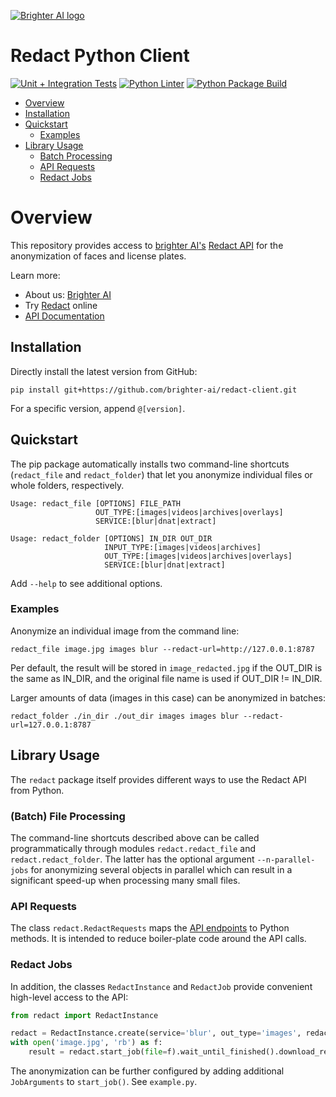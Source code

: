 [![Brighter AI logo](brighter.png)](https://brighter.ai/)

# Redact Python Client

[![Unit + Integration Tests](https://github.com/brighter-ai/redact-client/actions/workflows/pytest.yml/badge.svg)](https://github.com/brighter-ai/redact-client/actions/workflows/pytest.yml) [![Python Linter](https://github.com/brighter-ai/redact-client/actions/workflows/flake8.yml/badge.svg)](https://github.com/brighter-ai/redact-client/actions/workflows/flake8.yml) [![Python Package Build](https://github.com/brighter-ai/redact-client/actions/workflows/build.yml/badge.svg)](https://github.com/brighter-ai/redact-client/actions/workflows/build.yml)

- [Overview](#overview)
- [Installation](#installation)
- [Quickstart](#quickstart)
  - [Examples](#examples)
- [Library Usage](#library-usage)
  - [Batch Processing](#batch-file-processing)
  - [API Requests](#api-requests)
  - [Redact Jobs](#redact-jobs)

# Overview

This repository provides access to [brighter AI's](https://brighter.ai/) [Redact API](https://docs.brighter.ai/docs/) for the anonymization of faces and license plates.

Learn more:

- About us: [Brighter AI](https://brighter.ai/)
- Try [Redact](https://brighter.ai/product/) online
- [API Documentation](https://docs.brighter.ai/docs/)

## Installation

Directly install the latest version from GitHub:

```shell
pip install git+https://github.com/brighter-ai/redact-client.git
```

For a specific version, append `@[version]`.

## Quickstart

The pip package automatically installs two command-line shortcuts (`redact_file` and `redact_folder`) that let you
anonymize individual files or whole folders, respectively.

```shell
Usage: redact_file [OPTIONS] FILE_PATH
                   OUT_TYPE:[images|videos|archives|overlays]
                   SERVICE:[blur|dnat|extract]
```

```shell
Usage: redact_folder [OPTIONS] IN_DIR OUT_DIR
                     INPUT_TYPE:[images|videos|archives]
                     OUT_TYPE:[images|videos|archives|overlays]
                     SERVICE:[blur|dnat|extract]
```

Add `--help` to see additional options.

### Examples

Anonymize an individual image from the command line:

```shell
redact_file image.jpg images blur --redact-url=http://127.0.0.1:8787
```

Per default, the result will be stored in `image_redacted.jpg` if the OUT_DIR
is the same as IN_DIR, and the original file name is used if OUT_DIR != IN_DIR.

Larger amounts of data (images in this case) can be
anonymized in batches:

```shell
redact_folder ./in_dir ./out_dir images images blur --redact-url=127.0.0.1:8787
```

## Library Usage

The `redact` package itself provides different ways to use the Redact API from Python.

### (Batch) File Processing

The command-line shortcuts described above can be called programmatically through modules
`redact.redact_file` and `redact.redact_folder`. The latter has the optional argument `--n-parallel-jobs` for
anonymizing several objects in parallel which can result in a significant speed-up when processing many
small files.

### API Requests

The class `redact.RedactRequests` maps the [API endpoints](https://docs.identity.ps/) to Python methods.
It is intended to reduce boiler-plate code around the API calls.

### Redact Jobs

In addition, the classes `RedactInstance` and `RedactJob` provide convenient high-level access to the API:

```python
from redact import RedactInstance

redact = RedactInstance.create(service='blur', out_type='images', redact_url='http://127.0.0.1:8787')
with open('image.jpg', 'rb') as f:
    result = redact.start_job(file=f).wait_until_finished().download_result()
```

The anonymization can be further configured by adding additional `JobArguments` to `start_job()`. See `example.py`.
